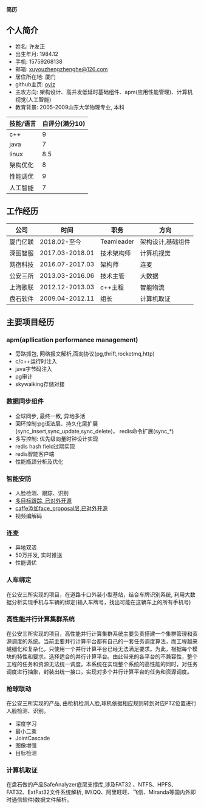 **简历**
## 个人简介

* 姓名: 许友正
* 出生年月: 1984.12
* 手机: 15759268138
* 邮箱: xuyouzhengzhenghe@126.com
* 居住所在地: 厦门
* github主页:  [oylz](https://github.com/oylz)
* 主攻方向: 架构设计、高并发低延时基础组件、apm(应用性能管理)、计算机视觉(人工智能)
* 教育背景: 2005-2009山东大学物理专业, 本科

技能/语言|自评分(满分10)
-|-
c++|9
java|7
linux|8.5
架构优化|8
性能调优|9
人工智能|7

## 工作经历

公司|时间|职务|方向
-|-|-|-
厦门亿联|2018.02-至今|Teamleader|架构设计,基础组件
深图智服|2017.03-2018.01|技术架构师|计算机视觉
网宿科技|2016.07-2017.03|架构师|连麦
公安三所|2013.03-2016.06|技术主管|大数据
上海歌联|2012.12-2013.03|c++主程|智能物流
盘石软件|2009.04-2012.11|组长|计算机取证

## 主要项目经历

### apm(apllication performance management)
* 旁路抓包, 网络报文解析,面向协议(pg,thrift,rocketmq,http)
* c/c++运行时注入
* java字节码注入
* pg审计
* skywalking存储对接

### 数据同步组件
* 全球同步, 最终一致, 异地多活
* 回环控制:pg语法层、持久化层扩展(sync_insert,sync_update,sync_delete)， redis命令扩展(sync_\*)
* 多写控制: 优先级向量时钟设计实现
* redis hash field过期实现 
* redis智能客户端
* 性能瓶颈分析及优化

### 智能安防
* 人脸检测、跟踪、识别
* [多目标跟踪, 已对外开源](https://github.com/oylz/DS)
* [caffe添加face_proposal层,已对外开源](https://github.com/oylz/caffe-pvanet-shufflenet)
* 视频编解码

### 连麦
* 异地双活
* 50万并发, 实时推送
* 性能调优

### 人车绑定

在公安三所实现的项目，在道路卡口外装小型基站，结合车牌识别系统, 利用大数据分析实现手机与车辆的绑定(输入车牌号，找出可能在这辆车上的所有手机号)

### 高性能并行计算集群系统

在公安三所实现的项目，高性能并行计算集群系统主要负责搭建一个集群管理和资源调度的系统。当前主要并行计算平台都有自己的一套任务调度算法，而工程越来越细化和复杂化，只使用一个并行计算平台已经无法满足要求。为此，根据每个模块的特性和要求，选择适合的并行计算平台。由此带来的各平台的不兼容性，整个工程的任务和资源无法统一调度。本系统在实现整个系统的高性能的同时，对任务调度进行抽象，封装出统一接口，实现对多个并行计算平台的任务和资源调度。

### 枪球联动

在公安三所实现的产品, 由枪机检测人脸,球机依据相应规则转到对应PTZ位置进行人脸检测、识别。
* 深度学习
* 最小二乘
* JointCascade
* 图像增强
* 目标检测

### 计算机取证

在盘石做的产品SafeAnalyzer底层支撑库,涉及FAT32	、NTFS、HPFS、FAT32、ExtFat32文件系统解析, IM(QQ、阿里旺旺、飞信、Miranda等国内外即时通信软件)数据文件解析。








